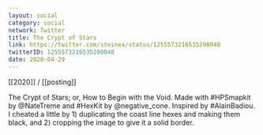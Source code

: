 ```yaml
---
layout: social
category: social
network: Twitter
title: The Crypt of Stars
link: https://twitter.com/steinea/status/1255573216535298048
twitterID: 1255573216535298048
date: 2020-04-29
---
```


[[2020]] / [[posting]]

The Crypt of Stars; or, How to Begin with the Void. Made with #HPSmapkit by @NateTreme and #HexKit by @negative_cone. Inspired by #AlainBadiou. I cheated a little by 1) duplicating the coast line hexes and making them black, and 2) cropping the image to give it a solid border.
